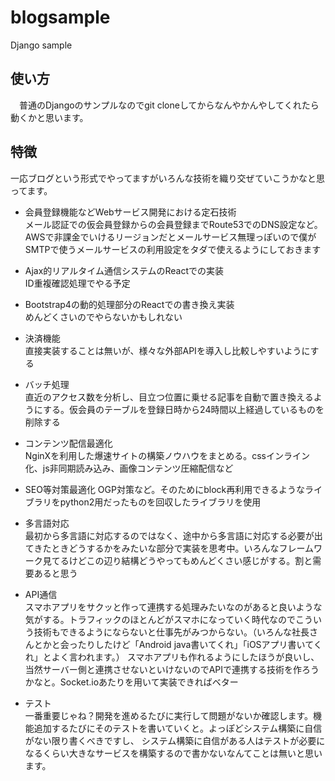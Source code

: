 # blogsample
Django sample

## 使い方
　普通のDjangoのサンプルなのでgit cloneしてからなんやかんやしてくれたら動くかと思います。

## 特徴
一応ブログという形式でやってますがいろんな技術を織り交ぜていこうかなと思ってます。

* 会員登録機能などWebサービス開発における定石技術  
メール認証での仮会員登録からの会員登録までRoute53でのDNS設定など。AWSで非課金でいけるリージョンだとメールサービス無理っぽいので僕がSMTPで使うメールサービスの利用設定をタダで使えるようにしておきます

* Ajax的リアルタイム通信システムのReactでの実装  
ID重複確認処理でやる予定

* Bootstrap4の動的処理部分のReactでの書き換え実装  
めんどくさいのでやらないかもしれない

* 決済機能  
直接実装することは無いが、様々な外部APIを導入し比較しやすいようにする

* バッチ処理  
直近のアクセス数を分析し、目立つ位置に乗せる記事を自動で置き換えるようにする。仮会員のテーブルを登録日時から24時間以上経過しているものを削除する

* コンテンツ配信最適化  
NginXを利用した爆速サイトの構築ノウハウをまとめる。cssインライン化、js非同期読み込み、画像コンテンツ圧縮配信など

* SEO等対策最適化
OGP対策など。そのためにblock再利用できるようなライブラリをpython2用だったものを回収したライブラリを使用

* 多言語対応  
最初から多言語に対応するのではなく、途中から多言語に対応する必要が出てきたときどうするかをみたいな部分で実装を思考中。いろんなフレームワーク見てるけどこの辺り結構どうやってもめんどくさい感じがする。割と需要あると思う

* API通信  
スマホアプリをサクッと作って連携する処理みたいなのがあると良いような気がする。トラフィックのほとんどがスマホになっていく時代なのでこういう技術もできるようにならないと仕事先がみつからない。（いろんな社長さんとかと会ったりしたけど「Android java書いてくれ」「iOSアプリ書いてくれ」とよく言われます。）
スマホアプリも作れるようにしたほうが良いし、当然サーバー側と連携させないといけないのでAPIで連携する技術を作ろうかなと。Socket.ioあたりを用いて実装できればベター

* テスト  
一番重要じゃね？開発を進めるたびに実行して問題がないか確認します。機能追加するたびにそのテストを書いていくと。よっぽどシステム構築に自信がない限り書くべきですし、
システム構築に自信がある人はテストが必要になるくらい大きなサービスを構築するので書かないなんてことは無いと思います。